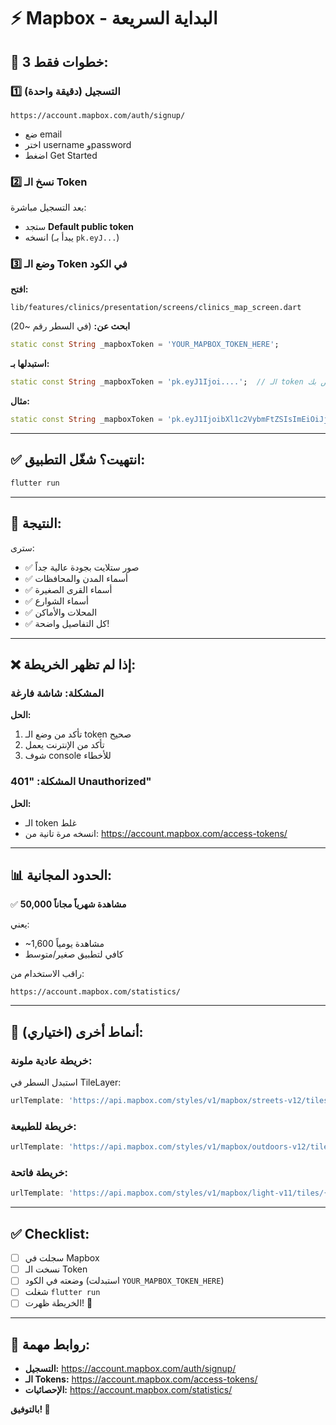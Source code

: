 # ⚡ Mapbox - البداية السريعة

## 🚀 3 خطوات فقط:

### 1️⃣ التسجيل (دقيقة واحدة)
```
https://account.mapbox.com/auth/signup/
```
- ضع email
- اختر username وpassword
- اضغط Get Started

### 2️⃣ نسخ الـ Token
بعد التسجيل مباشرة:
- ستجد **Default public token**
- انسخه (يبدأ بـ `pk.eyJ...`)

### 3️⃣ وضع الـ Token في الكود

**افتح:**
```
lib/features/clinics/presentation/screens/clinics_map_screen.dart
```

**ابحث عن:** (في السطر رقم ~20)
```dart
static const String _mapboxToken = 'YOUR_MAPBOX_TOKEN_HERE';
```

**استبدلها بـ:**
```dart
static const String _mapboxToken = 'pk.eyJ1Ijoi....';  // الـ token الخاص بك
```

**مثال:**
```dart
static const String _mapboxToken = 'pk.eyJ1IjoibXl1c2VybmFtZSIsImEiOiJja2xqNWh6YjIwMTY5MnBudm1hNGp5ZjJ3In0.abcd1234efgh5678';
```

---

## ✅ انتهيت؟ شغّل التطبيق:

```bash
flutter run
```

---

## 🎉 النتيجة:

سترى:
- ✅ صور ستلايت بجودة عالية جداً
- ✅ أسماء المدن والمحافظات
- ✅ أسماء القرى الصغيرة
- ✅ أسماء الشوارع
- ✅ المحلات والأماكن
- ✅ كل التفاصيل واضحة!

---

## ❌ إذا لم تظهر الخريطة:

### المشكلة: شاشة فارغة
**الحل:**
1. تأكد من وضع الـ token صحيح
2. تأكد من الإنترنت يعمل
3. شوف console للأخطاء

### المشكلة: "401 Unauthorized"
**الحل:**
- الـ token غلط
- انسخه مرة تانية من: https://account.mapbox.com/access-tokens/

---

## 📊 الحدود المجانية:

✅ **50,000 مشاهدة شهرياً مجاناً**

يعني:
- ~1,600 مشاهدة يومياً
- كافي لتطبيق صغير/متوسط

راقب الاستخدام من:
```
https://account.mapbox.com/statistics/
```

---

## 🎨 أنماط أخرى (اختياري):

### خريطة عادية ملونة:
استبدل السطر في TileLayer:
```dart
urlTemplate: 'https://api.mapbox.com/styles/v1/mapbox/streets-v12/tiles/{z}/{x}/{y}?access_token=$_mapboxToken',
```

### خريطة للطبيعة:
```dart
urlTemplate: 'https://api.mapbox.com/styles/v1/mapbox/outdoors-v12/tiles/{z}/{x}/{y}?access_token=$_mapboxToken',
```

### خريطة فاتحة:
```dart
urlTemplate: 'https://api.mapbox.com/styles/v1/mapbox/light-v11/tiles/{z}/{x}/{y}?access_token=$_mapboxToken',
```

---

## ✅ Checklist:

- [ ] سجلت في Mapbox
- [ ] نسخت الـ Token
- [ ] وضعته في الكود (استبدلت `YOUR_MAPBOX_TOKEN_HERE`)
- [ ] شغلت `flutter run`
- [ ] الخريطة ظهرت! 🎉

---

## 🔗 روابط مهمة:

- **التسجيل:** https://account.mapbox.com/auth/signup/
- **الـ Tokens:** https://account.mapbox.com/access-tokens/
- **الإحصائيات:** https://account.mapbox.com/statistics/

**بالتوفيق! 🚀**
